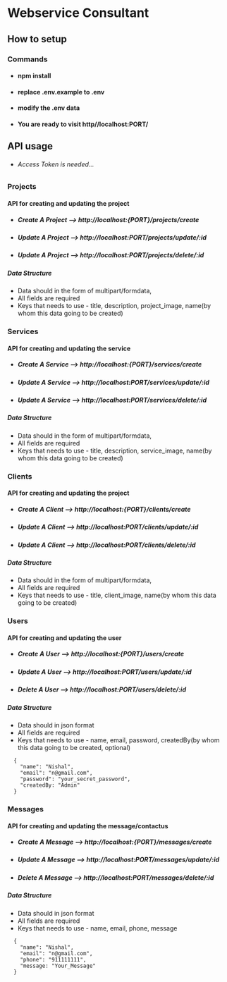 # Webservice Consultant

## How to setup

### Commands

- #### npm install
- #### replace .env.example to .env
- #### modify the .env data
- #### You are ready to visit http//localhost:PORT/

## API usage

- ###### Access Token is needed...

### Projects

#### API for creating and updating the project

- ##### Create A Project --> http://localhost:{PORT}/projects/create
- ##### Update A Project --> http://localhost:PORT/projects/update/:id
- ##### Update A Project --> http://localhost:PORT/projects/delete/:id

##### Data Structure

- Data should in the form of multipart/formdata,
- All fields are required
- Keys that needs to use - title, description, project_image, name(by whom this data going to be created)

### Services

#### API for creating and updating the service

- ##### Create A Service --> http://localhost:{PORT}/services/create
- ##### Update A Service --> http://localhost:PORT/services/update/:id
- ##### Update A Service --> http://localhost:PORT/services/delete/:id

##### Data Structure

- Data should in the form of multipart/formdata,
- All fields are required
- Keys that needs to use - title, description, service_image, name(by whom this data going to be created)

### Clients

#### API for creating and updating the project

- ##### Create A Client --> http://localhost:{PORT}/clients/create
- ##### Update A Client --> http://localhost:PORT/clients/update/:id
- ##### Update A Client --> http://localhost:PORT/clients/delete/:id

##### Data Structure

- Data should in the form of multipart/formdata,
- All fields are required
- Keys that needs to use - title, client_image, name(by whom this data going to be created)

### Users

#### API for creating and updating the user

- ##### Create A User --> http://localhost:{PORT}/users/create
- ##### Update A User --> http://localhost:PORT/users/update/:id
- ##### Delete A User --> http://localhost:PORT/users/delete/:id

##### Data Structure

- Data should in json format
- All fields are required
- Keys that needs to use - name, email, password, createdBy(by whom this data going to be created, optional)

```
  {
    "name": "Nishal",
    "email": "n@gmail.com",
    "password": "your_secret_password",
    "createdBy: "Admin"
  }
```

### Messages

#### API for creating and updating the message/contactus

- ##### Create A Message --> http://localhost:{PORT}/messages/create
- ##### Update A Message --> http://localhost:PORT/messages/update/:id
- ##### Delete A Message --> http://localhost:PORT/messages/delete/:id

##### Data Structure

- Data should in json format
- All fields are required
- Keys that needs to use - name, email, phone, message

```
  {
    "name": "Nishal",
    "email": "n@gmail.com",
    "phone": "911111111",
    "message: "Your_Message"
  }
```
